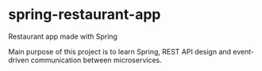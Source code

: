 # spring-restaurant-app
Restaurant app made with Spring

Main purpose of this project is to learn Spring, REST API design and event-driven communication between microservices.
